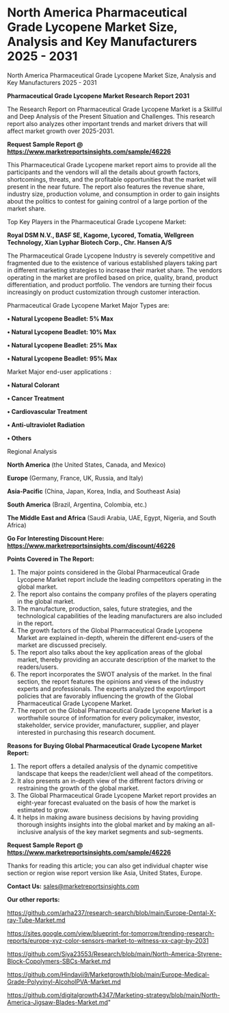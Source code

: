 # North America Pharmaceutical Grade Lycopene Market Size, Analysis and Key Manufacturers 2025 - 2031
North America Pharmaceutical Grade Lycopene Market Size, Analysis and Key Manufacturers 2025 - 2031

<strong>Pharmaceutical Grade Lycopene Market Research Report 2031</strong>

The Research Report on Pharmaceutical Grade Lycopene Market is a Skillful and Deep Analysis of the Present Situation and Challenges. This research report also analyzes other important trends and market drivers that will affect market growth over 2025-2031.

<strong>Request Sample Report @ <a href=https://www.marketreportsinsights.com/sample/46226>https://www.marketreportsinsights.com/sample/46226</a></strong>

This Pharmaceutical Grade Lycopene market report aims to provide all the participants and the vendors will all the details about growth factors, shortcomings, threats, and the profitable opportunities that the market will present in the near future. The report also features the revenue share, industry size, production volume, and consumption in order to gain insights about the politics to contest for gaining control of a large portion of the market share.

Top Key Players in the Pharmaceutical Grade Lycopene Market:

<strong>Royal DSM N.V., BASF SE, Kagome, Lycored, Tomatia, Wellgreen Technology, Xian Lyphar Biotech Corp., Chr. Hansen A/S</strong>

The Pharmaceutical Grade Lycopene Industry is severely competitive and fragmented due to the existence of various established players taking part in different marketing strategies to increase their market share. The vendors operating in the market are profiled based on price, quality, brand, product differentiation, and product portfolio. The vendors are turning their focus increasingly on product customization through customer interaction.

Pharmaceutical Grade Lycopene Market Major Types are:

<strong>•  Natural Lycopene Beadlet: 5% Max

•  Natural Lycopene Beadlet: 10% Max

•  Natural Lycopene Beadlet: 25% Max

•  Natural Lycopene Beadlet: 95% Max</strong>

Market Major end-user applications :

<strong>•  Natural Colorant

•  Cancer Treatment

•  Cardiovascular Treatment

•  Anti-ultraviolet Radiation

•  Others</strong>

Regional Analysis

</u><strong><b>North America</b></strong> (the United States, Canada, and Mexico)

<strong><b>Europe </b></strong>(Germany, France, UK, Russia, and Italy)

<strong><b>Asia-Pacific</b></strong> (China, Japan, Korea, India, and Southeast Asia)

<strong><b>South America</b></strong> (Brazil, Argentina, Colombia, etc.)

<strong><b>The Middle East and Africa</b></strong> (Saudi Arabia, UAE, Egypt, Nigeria, and South Africa)

<strong>Go For Interesting Discount Here: <a href=https://www.marketreportsinsights.com/discount/46226>https://www.marketreportsinsights.com/discount/46226</a></strong>

<strong>Points Covered in The Report:</strong>
<ol>
  <li>The major points considered in the Global Pharmaceutical Grade Lycopene Market report include the leading competitors operating in the global market.</li>
  <li>The report also contains the company profiles of the players operating in the global market.</li>
  <li>The manufacture, production, sales, future strategies, and the technological capabilities of the leading manufacturers are also included in the report.</li>
  <li>The growth factors of the Global Pharmaceutical Grade Lycopene Market are explained in-depth, wherein the different end-users of the market are discussed precisely.</li>
  <li>The report also talks about the key application areas of the global market, thereby providing an accurate description of the market to the readers/users.</li>
  <li>The report incorporates the SWOT analysis of the market. In the final section, the report features the opinions and views of the industry experts and professionals. The experts analyzed the export/import policies that are favorably influencing the growth of the Global Pharmaceutical Grade Lycopene Market.</li>
  <li>The report on the Global Pharmaceutical Grade Lycopene Market is a worthwhile source of information for every policymaker, investor, stakeholder, service provider, manufacturer, supplier, and player interested in purchasing this research document.</li>
</ol>
<strong>Reasons for Buying Global Pharmaceutical Grade Lycopene Market Report:</strong>

<ol>
  <li>The report offers a detailed analysis of the dynamic competitive landscape that keeps the reader/client well ahead of the competitors.</li>
  <li>It also presents an in-depth view of the different factors driving or restraining the growth of the global market.</li>
  <li>The Global Pharmaceutical Grade Lycopene Market report provides an eight-year forecast evaluated on the basis of how the market is estimated to grow.</li>
  <li>It helps in making aware business decisions by having providing thorough insights insights into the global market and by making an all-inclusive analysis of the key market segments and sub-segments.</li>
</ol>
<strong>Request Sample Report @ <a href=https://www.marketreportsinsights.com/sample/46226>https://www.marketreportsinsights.com/sample/46226</a></strong>


Thanks for reading this article; you can also get individual chapter wise section or region wise report version like Asia, United States, Europe.

<strong>Contact Us:</strong>
sales@marketreportsinsights.com

<strong>Our other reports:</strong>

<a href=https://github.com/arha237/research-search/blob/main/Europe-Dental-X-ray-Tube-Market.md>https://github.com/arha237/research-search/blob/main/Europe-Dental-X-ray-Tube-Market.md</a>

<a href=https://sites.google.com/view/blueprint-for-tomorrow/trending-research-reports/europe-xyz-color-sensors-market-to-witness-xx-cagr-by-2031>https://sites.google.com/view/blueprint-for-tomorrow/trending-research-reports/europe-xyz-color-sensors-market-to-witness-xx-cagr-by-2031</a>

<a href=https://github.com/Siya23553/Research/blob/main/North-America-Styrene-Block-Copolymers-SBCs-Market.md>https://github.com/Siya23553/Research/blob/main/North-America-Styrene-Block-Copolymers-SBCs-Market.md</a>

<a href=https://github.com/Hindavii9/Marketgrowth/blob/main/Europe-Medical-Grade-Polyvinyl-AlcoholPVA-Market.md>https://github.com/Hindavii9/Marketgrowth/blob/main/Europe-Medical-Grade-Polyvinyl-AlcoholPVA-Market.md</a>

<a href=https://github.com/digitalgrowth4347/Marketing-strategy/blob/main/North-America-Jigsaw-Blades-Market.md>https://github.com/digitalgrowth4347/Marketing-strategy/blob/main/North-America-Jigsaw-Blades-Market.md</a>"
